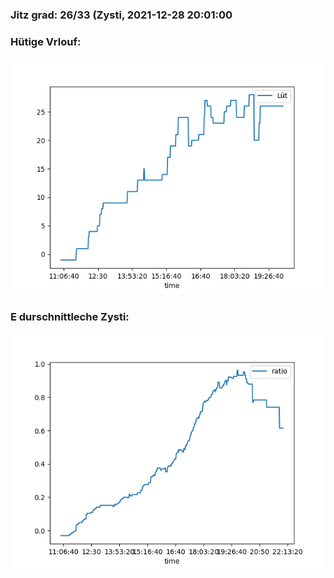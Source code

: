 ### Jitz grad: 26/33 (Zysti, 2021-12-28 20:01:00

### Hütige Vrlouf:
![Graph](Today.png)

### E durschnittleche Zysti:
![Graph](Zysti.png)